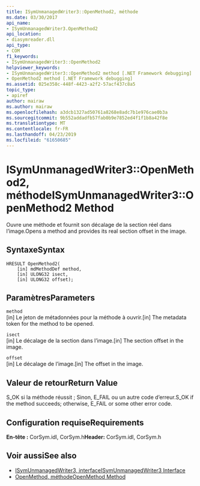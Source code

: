 ```yaml
---
title: ISymUnmanagedWriter3::OpenMethod2, méthode
ms.date: 03/30/2017
api_name:
- ISymUnmanagedWriter3.OpenMethod2
api_location:
- diasymreader.dll
api_type:
- COM
f1_keywords:
- ISymUnmanagedWriter3::OpenMethod2
helpviewer_keywords:
- ISymUnmanagedWriter3::OpenMethod2 method [.NET Framework debugging]
- OpenMethod2 method [.NET Framework debugging]
ms.assetid: 025e358c-448f-4423-a2f2-57acf437c8a5
topic_type:
- apiref
author: mairaw
ms.author: mairaw
ms.openlocfilehash: a3dcb1327ad50761a8268e8adc7b1e976cae0b3a
ms.sourcegitcommit: 9b552addadfb57fab0b9e7852ed4f1f1b8a42f8e
ms.translationtype: MT
ms.contentlocale: fr-FR
ms.lasthandoff: 04/23/2019
ms.locfileid: "61650685"
---
```

# <a name="isymunmanagedwriter3openmethod2-method"></a><span data-ttu-id="e5e19-102">ISymUnmanagedWriter3::OpenMethod2, méthode</span><span class="sxs-lookup"><span data-stu-id="e5e19-102">ISymUnmanagedWriter3::OpenMethod2 Method</span></span>
<span data-ttu-id="e5e19-103">Ouvre une méthode et fournit son décalage de la section réel dans l’image.</span><span class="sxs-lookup"><span data-stu-id="e5e19-103">Opens a method and provides its real section offset in the image.</span></span>  
  
## <a name="syntax"></a><span data-ttu-id="e5e19-104">Syntaxe</span><span class="sxs-lookup"><span data-stu-id="e5e19-104">Syntax</span></span>  
  
```  
HRESULT OpenMethod2(   
    [in] mdMethodDef method,  
    [in] ULONG32 isect,  
    [in] ULONG32 offset);  
```  
  
## <a name="parameters"></a><span data-ttu-id="e5e19-105">Paramètres</span><span class="sxs-lookup"><span data-stu-id="e5e19-105">Parameters</span></span>  
 `method`  
 <span data-ttu-id="e5e19-106">[in] Le jeton de métadonnées pour la méthode à ouvrir.</span><span class="sxs-lookup"><span data-stu-id="e5e19-106">[in] The metadata token for the method to be opened.</span></span>  
  
 `isect`  
 <span data-ttu-id="e5e19-107">[in] Le décalage de la section dans l’image.</span><span class="sxs-lookup"><span data-stu-id="e5e19-107">[in] The section offset in the image.</span></span>  
  
 `offset`  
 <span data-ttu-id="e5e19-108">[in] Le décalage de l’image.</span><span class="sxs-lookup"><span data-stu-id="e5e19-108">[in] The offset in the image.</span></span>  
  
## <a name="return-value"></a><span data-ttu-id="e5e19-109">Valeur de retour</span><span class="sxs-lookup"><span data-stu-id="e5e19-109">Return Value</span></span>  
 <span data-ttu-id="e5e19-110">S_OK si la méthode réussit ; Sinon, E_FAIL ou un autre code d’erreur.</span><span class="sxs-lookup"><span data-stu-id="e5e19-110">S_OK if the method succeeds; otherwise, E_FAIL or some other error code.</span></span>  
  
## <a name="requirements"></a><span data-ttu-id="e5e19-111">Configuration requise</span><span class="sxs-lookup"><span data-stu-id="e5e19-111">Requirements</span></span>  
 <span data-ttu-id="e5e19-112">**En-tête :** CorSym.idl, CorSym.h</span><span class="sxs-lookup"><span data-stu-id="e5e19-112">**Header:** CorSym.idl, CorSym.h</span></span>  
  
## <a name="see-also"></a><span data-ttu-id="e5e19-113">Voir aussi</span><span class="sxs-lookup"><span data-stu-id="e5e19-113">See also</span></span>

- [<span data-ttu-id="e5e19-114">ISymUnmanagedWriter3, interface</span><span class="sxs-lookup"><span data-stu-id="e5e19-114">ISymUnmanagedWriter3 Interface</span></span>](../../../../docs/framework/unmanaged-api/diagnostics/isymunmanagedwriter3-interface.md)
- [<span data-ttu-id="e5e19-115">OpenMethod, méthode</span><span class="sxs-lookup"><span data-stu-id="e5e19-115">OpenMethod Method</span></span>](../../../../docs/framework/unmanaged-api/diagnostics/isymunmanagedwriter-openmethod-method.md)
